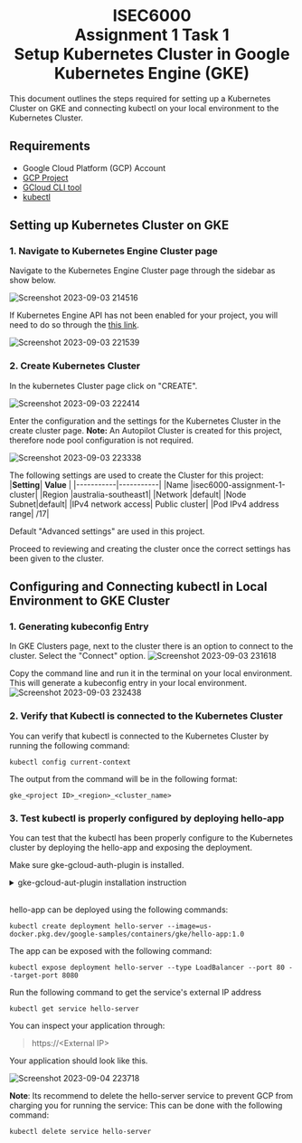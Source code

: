 <div align="center">
    <h1>
        <div>
            ISEC6000
        </div>
        <div>
            Assignment 1 Task 1
        </div>
        <div>
            Setup Kubernetes Cluster in Google Kubernetes Engine (GKE)
        </div>
    </h1>
</div>
This document outlines the steps required for setting up a Kubernetes Cluster on GKE and connecting kubectl on your local environment to the Kubernetes Cluster.

## Requirements
- Google Cloud Platform (GCP) Account
- [GCP Project](https://developers.google.com/workspace/guides/create-project)
- [GCloud CLI tool](https://cloud.google.com/sdk/docs/install#linux)
- [kubectl](https://kubernetes.io/docs/tasks/tools/#kubectl)

## Setting up Kubernetes Cluster on GKE
### 1. Navigate to Kubernetes Engine Cluster page
Navigate to the Kubernetes Engine Cluster page through the sidebar as show below.

![Screenshot 2023-09-03 214516](https://github.com/tzesheng-curtin/isec6000-assignment1-task1/assets/143274010/cbd6705f-81e8-45c8-bf20-c6766aeaefe0)

If Kubernetes Engine API has not been enabled for your project, you will need to do so through the [this link](https://console.cloud.google.com/apis/library/container.googleapis.com).

![Screenshot 2023-09-03 221539](https://github.com/tzesheng-curtin/isec6000-assignment1-task1/assets/143274010/a34443ab-5eac-477d-82e3-81588d967b98)

### 2. Create Kubernetes Cluster

In the kubernetes Cluster page click on "CREATE".

![Screenshot 2023-09-03 222414](https://github.com/tzesheng-curtin/isec6000-assignment1-task1/assets/143274010/8e5f1e9b-9d87-46a9-ae04-f71effabbcc6)

Enter the configuration and the settings for the Kubernetes Cluster in the create cluster page.
**Note:** An Autopilot Cluster is created for this project, therefore node pool configuration is not required.

![Screenshot 2023-09-03 223338](https://github.com/tzesheng-curtin/isec6000-assignment1-task1/assets/143274010/61dcd01c-9d38-4d5a-95bd-d0dda7857d44)

The following settings are used to create the Cluster for this project:
|**Setting**| **Value** |
|-----------|-----------|
|Name       |isec6000-assignment-1-cluster|
|Region     |australia-southeast1|
|Network    |default|
|Node Subnet|default|
|IPv4 network access| Public cluster|
|Pod IPv4 address range| /17|

Default "Advanced settings" are used in this project.

Proceed to reviewing and creating the cluster once the correct settings has been given to the cluster.

## Configuring and Connecting kubectl in Local Environment to GKE Cluster
### 1. Generating kubeconfig Entry
In GKE Clusters page, next to the cluster there is an option to connect to the cluster. Select the "Connect" option.
![Screenshot 2023-09-03 231618](https://github.com/tzesheng-curtin/isec6000-assignment1-task1/assets/143274010/f1514ae7-364d-433d-91bc-cdf3b219fb7c)

Copy the command line and run it in the terminal on your local environment. This will generate a kubeconfig entry in your local environment.
![Screenshot 2023-09-03 232438](https://github.com/tzesheng-curtin/isec6000-assignment1-task1/assets/143274010/303bc51d-e024-45a6-811c-c3247ebab50a)

### 2. Verify that Kubectl is connected to the Kubernetes Cluster
You can verify that kubectl is connected to the Kubernetes Cluster by running the following command:

```
kubectl config current-context
```

The output from the command will be in the following format:
```
gke_<project ID>_<region>_<cluster_name>
```
### 3. Test kubectl is properly configured by deploying hello-app
You can test that the kubectl has been properly configure to the Kubernetes cluster by deploying the hello-app and exposing the deployment.

Make sure gke-gcloud-auth-plugin is installed.
<details>
    <summary>gke-gcloud-aut-plugin installation instruction</summary>
 If it is not installed run the following command in your Linux local environment:
 
```
sudo apt-get install google-cloud-sdk-gke-gcloud-auth-plugin
```
</details>
</br>

hello-app can be deployed using the following commands:
```
kubectl create deployment hello-server --image=us-docker.pkg.dev/google-samples/containers/gke/hello-app:1.0
```

The app can be exposed with the following command:
```
kubectl expose deployment hello-server --type LoadBalancer --port 80 --target-port 8080 
 ```
 Run the following command to get the service's external IP address
 ```
 kubectl get service hello-server
 ```
 You can inspect your application through:
 >https://\<External IP>

Your application should look like this.

![Screenshot 2023-09-04 223718](https://github.com/tzesheng-curtin/isec6000-assignment1-task1/assets/143274010/3fa8101b-0691-480e-a1b6-ce819a883979)

 **Note**: Its recommend to delete the hello-server service to prevent GCP from charging you for running the service:
 This can be done with the following command:
 ```
 kubectl delete service hello-server
 ```